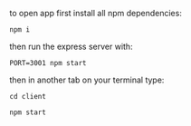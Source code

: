 to open app first install all npm dependencies:

```
npm i
```

then run the express server with:

```
PORT=3001 npm start
```

then in another tab on your terminal type:

```
cd client
```

```
npm start
```